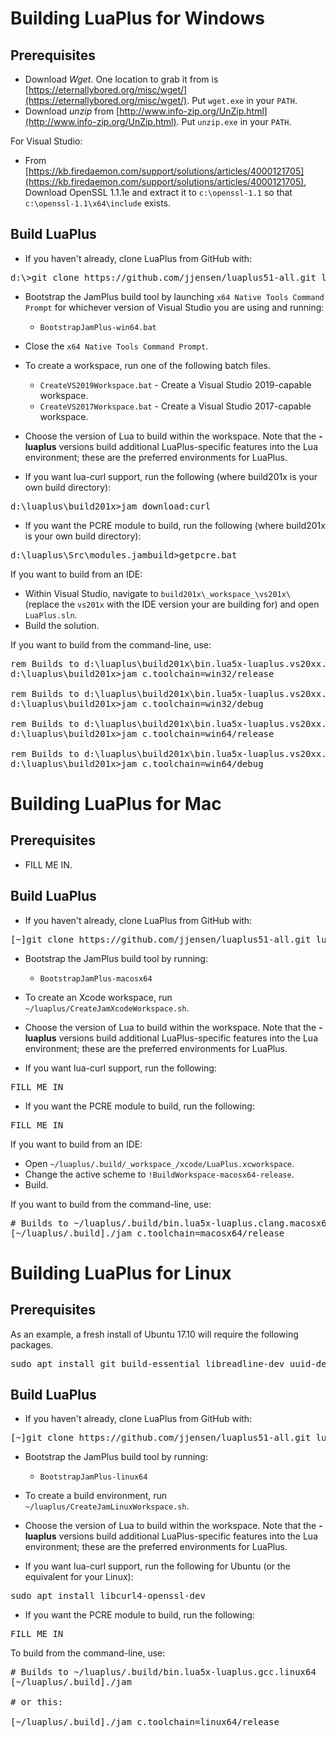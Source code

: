 # Building LuaPlus for Windows

## Prerequisites

* Download _Wget_. One location to grab it from is [https://eternallybored.org/misc/wget/](https://eternallybored.org/misc/wget/). Put `wget.exe` in your `PATH`.
* Download _unzip_ from [http://www.info-zip.org/UnZip.html](http://www.info-zip.org/UnZip.html). Put `unzip.exe` in your `PATH`.

For Visual Studio:

* From [https://kb.firedaemon.com/support/solutions/articles/4000121705](https://kb.firedaemon.com/support/solutions/articles/4000121705), Download OpenSSL 1.1.1e and extract it to `c:\openssl-1.1` so that `c:\openssl-1.1\x64\include` exists.

## Build LuaPlus

* If you haven't already, clone LuaPlus from GitHub with:

<pre>
d:\>git clone https://github.com/jjensen/luaplus51-all.git luaplus
</pre>

* Bootstrap the JamPlus build tool by launching `x64 Native Tools Command Prompt` for whichever version of Visual Studio you are using and running:

	* `BootstrapJamPlus-win64.bat`

* Close the `x64 Native Tools Command Prompt`.

* To create a workspace, run one of the following batch files.

	* `CreateVS2019Workspace.bat` - Create a Visual Studio 2019-capable workspace.
	* `CreateVS2017Workspace.bat` - Create a Visual Studio 2017-capable workspace.

* Choose the version of Lua to build within the workspace.  Note that the **-luaplus** versions build additional LuaPlus-specific features into the Lua environment; these are the preferred environments for LuaPlus.

* If you want lua-curl support, run the following (where build201x is your own build directory):

<pre>
d:\luaplus\build201x>jam download:curl
</pre>

* If you want the PCRE module to build, run the following (where build201x is your own build directory):

<pre>
d:\luaplus\Src\modules.jambuild>getpcre.bat
</pre>

If you want to build from an IDE:

* Within Visual Studio, navigate to `build201x\_workspace_\vs201x\` (replace the `vs201x` with the IDE version your are building for) and open `LuaPlus.sln`.
* Build the solution.

If you want to build from the command-line, use:

<pre>
rem Builds to d:\luaplus\build201x\bin.lua5x-luaplus.vs20xx.win32
d:\luaplus\build201x>jam c.toolchain=win32/release

rem Builds to d:\luaplus\build201x\bin.lua5x-luaplus.vs20xx.win32
d:\luaplus\build201x>jam c.toolchain=win32/debug

rem Builds to d:\luaplus\build201x\bin.lua5x-luaplus.vs20xx.win64
d:\luaplus\build201x>jam c.toolchain=win64/release

rem Builds to d:\luaplus\build201x\bin.lua5x-luaplus.vs20xx.win64
d:\luaplus\build201x>jam c.toolchain=win64/debug
</pre>




# Building LuaPlus for Mac

## Prerequisites

* FILL ME IN.

## Build LuaPlus

* If you haven't already, clone LuaPlus from GitHub with:

<pre>
[~]git clone https://github.com/jjensen/luaplus51-all.git luaplus
</pre>

* Bootstrap the JamPlus build tool by running:

	* `BootstrapJamPlus-macosx64`

* To create an Xcode workspace, run `~/luaplus/CreateJamXcodeWorkspace.sh`.

* Choose the version of Lua to build within the workspace.  Note that the **-luaplus** versions build additional LuaPlus-specific features into the Lua environment; these are the preferred environments for LuaPlus.

* If you want lua-curl support, run the following:

<pre>
FILL ME IN
</pre>

* If you want the PCRE module to build, run the following:

<pre>
FILL ME IN
</pre>

If you want to build from an IDE:

* Open `~/luaplus/.build/_workspace_/xcode/LuaPlus.xcworkspace`.
* Change the active scheme to `!BuildWorkspace-macosx64-release`.
* Build.

If you want to build from the command-line, use:

<pre>
# Builds to ~/luaplus/.build/bin.lua5x-luaplus.clang.macosx64
[~/luaplus/.build]./jam c.toolchain=macosx64/release
</pre>





# Building LuaPlus for Linux

## Prerequisites

As an example, a fresh install of Ubuntu 17.10 will require the following packages.

<pre>
sudo apt install git build-essential libreadline-dev uuid-dev libssl-dev libcurl4-openssl-dev
</pre>

## Build LuaPlus

* If you haven't already, clone LuaPlus from GitHub with:

<pre>
[~]git clone https://github.com/jjensen/luaplus51-all.git luaplus
</pre>

* Bootstrap the JamPlus build tool by running:

	* `BootstrapJamPlus-linux64`

* To create a build environment, run `~/luaplus/CreateJamLinuxWorkspace.sh`.

* Choose the version of Lua to build within the workspace.  Note that the **-luaplus** versions build additional LuaPlus-specific features into the Lua environment; these are the preferred environments for LuaPlus.

* If you want lua-curl support, run the following for Ubuntu (or the equivalent for your Linux):

<pre>
sudo apt install libcurl4-openssl-dev
</pre>

* If you want the PCRE module to build, run the following:

<pre>
FILL ME IN
</pre>

To build from the command-line, use:

<pre>
# Builds to ~/luaplus/.build/bin.lua5x-luaplus.gcc.linux64
[~/luaplus/.build]./jam

# or this:

[~/luaplus/.build]./jam c.toolchain=linux64/release
</pre>

